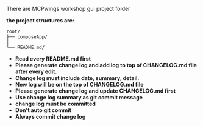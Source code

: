 There are MCPwings workshop gui project folder

**the project structures are:**
```
root/
├── composeApp/
│
└── README.md/
```
- **Read every README.md first**
- **Please generate change log and add log to top of CHANGELOG.md file after every edit.**
- **Change log must include date, summary, detail.**
- **New log will be on the top of CHANGELOG.md file**
- **Please generate change log and update CHANGELOG.md first**
- **Use change log summary as git commit message**
- **change log must be committed**
- **Don't auto git commit**
- **Always commit change log**